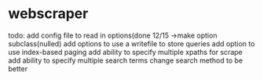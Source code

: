 # webscraper

todo:
add config file to read in options(done 12/15
    ->make option subclass(nulled)
add options to use a writefile to store queries
add option to use index-based paging
add ability to specify multiple xpaths for scrape
add ability to specify multiple search terms
change search method to be better
